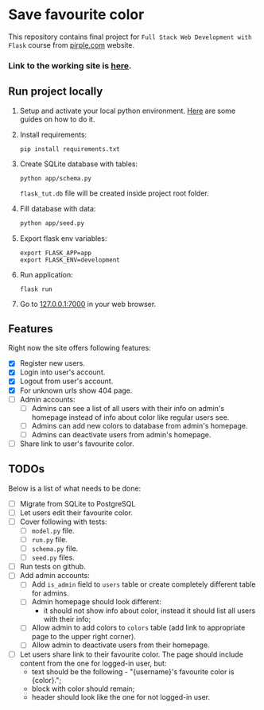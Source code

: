 # Save favourite color

This repository contains final project for `Full Stack Web Development with Flask` course from [pirple.com](https://www.pirple.com/) website.

### Link to the working site is [here](https://save-favourite-color-viu5s.ondigitalocean.app/).

## Run project locally

1. Setup and activate your local python environment. [Here](https://www.digitalocean.com/community/tutorial_series/how-to-install-and-set-up-a-local-programming-environment-for-python-3) are some guides on how to do it.
2. Install requirements:
   ```shell 
   pip install requirements.txt
   ```
3. Create SQLite database with tables:
   ```shell 
   python app/schema.py
   ```
   `flask_tut.db` file will be created inside project root folder.
4. Fill database with data:
   ```bash 
   python app/seed.py
   ```
5. Export flask env variables:
   ```shell 
   export FLASK_APP=app
   export FLASK_ENV=development
   ```

7. Run application:
   ```shell 
   flask run
   ```
8. Go to [127.0.0.1:7000](http://127.0.0.1:7000) in your web browser.

## Features

Right now the site offers following features:
- [x] Register new users.
- [x] Login into user's account.
- [x] Logout from user's account.
- [x] For unknown urls show 404 page.
- [ ] Admin accounts:
  - [ ] Admins can see a list of all users with their info on admin's homepage instead of info about color like regular users see.
  - [ ] Admins can add new colors to database from admin's homepage.
  - [ ] Admins can deactivate users from admin's homepage.
- [ ] Share link to user's favourite color.

## TODOs

Below is a list of what needs to be done:
- [ ] Migrate from SQLite to PostgreSQL
- [ ] Let users edit their favourite color.
- [ ] Cover following with tests:
  - [ ] `model.py` file.
  - [ ] `run.py` file.
  - [ ] `schema.py` file.
  - [ ] `seed.py` files.
- [ ] Run tests on github.
- [ ] Add admin accounts:
  - [ ] Add `is_admin` field to `users` table or create completely different table for admins.
  - [ ] Admin homepage should look different:
    - it should not show info about color, instead it should list all users with their info;
  - [ ] Allow admin to add colors to `colors` table (add link to appropriate page to the upper right corner).
  - [ ] Allow admin to deactivate users from their homepage.
- [ ] Let users share link to their favourite color. The page should include content from the one for logged-in user, but:
  - text should be the following - "{username}'s favourite color is {color}.";
  - block with color should remain;
  - header should look like the one for not logged-in user.
